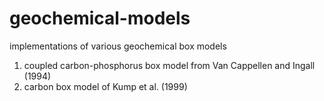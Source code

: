 # geochemical-models
implementations of various geochemical box models

1) coupled carbon-phosphorus box model from Van Cappellen and Ingall (1994)
2) carbon box model of Kump et al. (1999)
